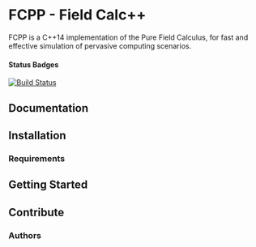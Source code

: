 # FCPP - Field Calc++

FCPP is a C++14 implementation of the Pure Field Calculus, for fast and effective simulation of pervasive computing scenarios.

#### Status Badges

[![Build Status](https://travis-ci.org/Harniver/fcpp.svg?branch=master)](https://travis-ci.org/Harniver/fcpp)

## Documentation

## Installation

### Requirements

## Getting Started

## Contribute

### Authors
